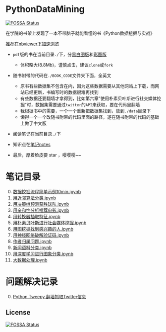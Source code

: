 # PythonDataMining
[![FOSSA Status](https://app.fossa.io/api/projects/git%2Bgithub.com%2FLinXueyuanStdio%2FPythonDataMining.svg?type=shield)](https://app.fossa.io/projects/git%2Bgithub.com%2FLinXueyuanStdio%2FPythonDataMining?ref=badge_shield)


在学院的书架上发现了一本不带脑子就能看懂的书《Python数据挖掘与实战》

[推荐在nbviewer下加速浏览](http://nbviewer.jupyter.org/github/LinXueyuanStdio/PythonDataMining/tree/master/)

- `pdf`版的书在当前目录`./`下，分[黑白图版](https://github.com/LinXueyuanStdio/PythonDataMining/blob/master/Python%E6%95%B0%E6%8D%AE%E6%8C%96%E6%8E%98%E5%85%A5%E9%97%A8%E4%B8%8E%E5%AE%9E%E8%B7%B5.pdf)和[彩图版](https://github.com/LinXueyuanStdio/PythonDataMining/blob/master/Python%E6%95%B0%E6%8D%AE%E6%8C%96%E6%8E%98%E5%85%A5%E9%97%A8%E4%B8%8E%E5%AE%9E%E8%B7%B5_%E5%BD%A9%E5%9B%BE.pdf)
  - 体积略大(8.8Mb)，谨慎点击，建议`clone`或`fork`
  
- 随书附带的代码在`./BOOK_CODE`文件夹下面，全英文
  - 原书有些数据集不包含在内，因为这些数据需要从其他网站上下载，而网站已经更新，书编写时的数据很难再找到
  - 有些数据还要翻墙才拿得到，比如第六章”使用朴素贝叶斯进行社交媒体挖掘”时，数据集需要通过`twitter`的`API`来获取，要在代码里翻墙
  - 我根据书中的需要，一个一个重新把数据集找到，放到`./data`目录下
  - 懒得一个一个改随书附带的代码里面的路径，遂在随书附带的代码的基础上做了中文版

- 阅读笔记在当前目录`./`下
- 知识点在[笔记notes](https://github.com/LinXueyuanStdio/notes)
- 最后，厚着脸皮要 star ，嘤嘤嘤~~

# 笔记目录

0. [数据挖掘流程简单示例10min.ipynb](http://nbviewer.jupyter.org/github/LinXueyuanStdio/PythonDataMining/blob/master/0.%E6%95%B0%E6%8D%AE%E6%8C%96%E6%8E%98%E6%B5%81%E7%A8%8B%E7%AE%80%E5%8D%95%E7%A4%BA%E4%BE%8B10min.ipynb)
1. [用近邻算法分类.ipynb](http://nbviewer.jupyter.org/github/LinXueyuanStdio/PythonDataMining/blob/master/1.%E8%BF%91%E9%82%BB%E7%AE%97%E6%B3%95%E5%88%86%E7%B1%BB.ipynb)
2. [用决策树预测获胜球队.ipynb](http://nbviewer.jupyter.org/github/LinXueyuanStdio/PythonDataMining/blob/master/2.%E5%86%B3%E7%AD%96%E6%A0%91%E9%A2%84%E6%B5%8B%E8%8E%B7%E8%83%9C%E7%90%83%E9%98%9F.ipynb)
3. [用亲和性分析推荐电影.ipynb](http://nbviewer.jupyter.org/github/LinXueyuanStdio/PythonDataMining/blob/master/3.%E4%BA%B2%E5%92%8C%E6%80%A7%E5%88%86%E6%9E%90%E6%8E%A8%E8%8D%90%E7%94%B5%E5%BD%B1.ipynb)
4. [用转换器抽取特征.ipynb](http://nbviewer.jupyter.org/github/LinXueyuanStdio/PythonDataMining/blob/master/4.%E7%94%A8%E8%BD%AC%E6%8D%A2%E5%99%A8%E6%8A%BD%E5%8F%96%E7%89%B9%E5%BE%81.ipynb)
5. [用朴素贝叶斯进行社会媒体挖掘.ipynb](http://nbviewer.jupyter.org/github/LinXueyuanStdio/PythonDataMining/blob/master/5.%E6%9C%B4%E7%B4%A0%E8%B4%9D%E5%8F%B6%E6%96%AF%E8%BF%9B%E8%A1%8C%E7%A4%BE%E4%BC%9A%E5%AA%92%E4%BD%93%E6%8C%96%E6%8E%98.ipynb)
6. [用图挖掘找到感兴趣的人.ipynb](http://nbviewer.jupyter.org/github/LinXueyuanStdio/PythonDataMining/blob/master/6.%E7%94%A8%E5%9B%BE%E6%8C%96%E6%8E%98%E6%89%BE%E5%88%B0%E6%84%9F%E5%85%B4%E8%B6%A3%E7%9A%84%E4%BA%BA.ipynb)
7. [用神经网络破解验证码.ipynb](http://nbviewer.jupyter.org/github/LinXueyuanStdio/PythonDataMining/blob/master/7.%E7%94%A8%E7%A5%9E%E7%BB%8F%E7%BD%91%E7%BB%9C%E7%A0%B4%E8%A7%A3%E9%AA%8C%E8%AF%81%E7%A0%81.ipynb)
8. [作者归属问题.ipynb](http://nbviewer.jupyter.org/github/LinXueyuanStdio/PythonDataMining/blob/master/8.%E4%BD%9C%E8%80%85%E5%BD%92%E5%B1%9E%E9%97%AE%E9%A2%98.ipynb)
9. [新闻语料分类.ipynb](http://nbviewer.jupyter.org/github/LinXueyuanStdio/PythonDataMining/blob/master/9.%E6%96%B0%E9%97%BB%E8%AF%AD%E6%96%99%E5%88%86%E7%B1%BB.ipynb)
10. [用深度学习进行图象分类.ipynb](http://nbviewer.jupyter.org/github/LinXueyuanStdio/PythonDataMining/blob/master/10.%E7%94%A8%E6%B7%B1%E5%BA%A6%E5%AD%A6%E4%B9%A0%E8%BF%9B%E8%A1%8C%E5%9B%BE%E8%B1%A1%E5%88%86%E7%B1%BB.ipynb)
11. [大数据处理.ipynb](http://nbviewer.jupyter.org/github/LinXueyuanStdio/PythonDataMining/blob/master/11.%E5%A4%A7%E6%95%B0%E6%8D%AE%E5%A4%84%E7%90%86.ipynb)

# 问题解决记录

0. [Python Tweepy 翻墙抓取Twitter信息](https://linxueyuanstdio.github.io/2017/10/13/2017-10-11-python-proxy/)







## License
[![FOSSA Status](https://app.fossa.io/api/projects/git%2Bgithub.com%2FLinXueyuanStdio%2FPythonDataMining.svg?type=large)](https://app.fossa.io/projects/git%2Bgithub.com%2FLinXueyuanStdio%2FPythonDataMining?ref=badge_large)

